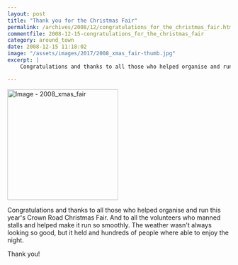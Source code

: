 ```yaml
---
layout: post
title: "Thank you for the Christmas Fair"
permalink: /archives/2008/12/congratulations_for_the_christmas_fair.html
commentfile: 2008-12-15-congratulations_for_the_christmas_fair
category: around_town
date: 2008-12-15 11:18:02
image: "/assets/images/2017/2008_xmas_fair-thumb.jpg"
excerpt: |
    Congratulations and thanks to all those who helped organise and run this year's Crown Road Christmas Fair.  And to all the volunteers who manned stalls and helped make it run so smoothly.  The weather wasn't always looking so good, but it held and hundreds of people where able to enjoy the night.

---
```



<a href="/assets/images/2017/2008_xmas_fair.jpg" title="Click for a larger image"><img src="/assets/images/2017/2008_xmas_fair-thumb.jpg" width="250" alt="Image - 2008_xmas_fair"  class="photo right"/></a>

Congratulations and thanks to all those who helped organise and run this year's Crown Road Christmas Fair. And to all the volunteers who manned stalls and helped make it run so smoothly. The weather wasn't always looking so good, but it held and hundreds of people where able to enjoy the night.

Thank you!
